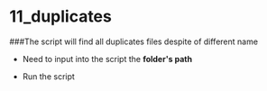 # 11_duplicates

###The script will find all duplicates files despite of different name

- Need to input into the script the **folder's path**

- Run the script